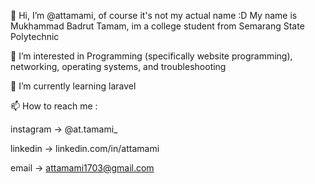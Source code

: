 👋 Hi, I’m @attamami, 
   of course it's not my actual name :D
   My name is Mukhammad Badrut Tamam, im a college student from Semarang State Polytechnic
   
👀 I’m interested in Programming (specifically website programming), networking, operating systems, and troubleshooting

🌱 I’m currently learning laravel 

📫 How to reach me : 

   instagram -> @at.tamami_
   
   linkedin -> linkedin.com/in/attamami
   
   email -> attamami1703@gmail.com

<!---
attamami/attamami is a ✨ special ✨ repository because its `README.md` (this file) appears on your GitHub profile.
You can click the Preview link to take a look at your changes.
--->
